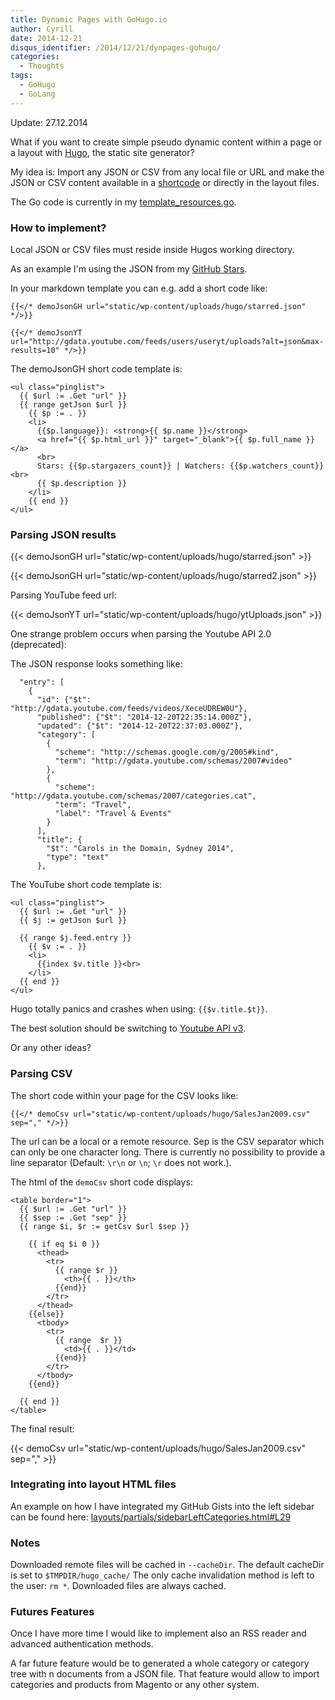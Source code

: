 ```yaml
---
title: Dynamic Pages with GoHugo.io
author: Cyrill
date: 2014-12-21
disqus_identifier: /2014/12/21/dynpages-gohugo/
categories:
  - Thoughts
tags:
  - GoHugo
  - GoLang
---
```


Update: 27.12.2014

What if you want to create simple pseudo dynamic content within a page or a layout
with [Hugo](http://gohugo.io), the static site generator?

<!--more-->

My idea is: Import any JSON or CSV from any local file or URL and make the JSON or CSV content
available in a [shortcode](http://gohugo.io/extras/shortcodes/) or directly in the layout files.

The Go code is currently in my [template_resources.go](https://github.com/SchumacherFM/hugo/blob/dynamicJsonShortCodes/tpl/template_resources.go).

### How to implement?

Local JSON or CSV files must reside inside Hugos working directory.

As an example I'm using the JSON from my [GitHub Stars](https://api.github.com/users/schumacherfm/starred).

In your markdown template you can e.g. add a short code like:

```
{{</* demoJsonGH url="static/wp-content/uploads/hugo/starred.json" */>}}
```

```
{{</* demoJsonYT url="http://gdata.youtube.com/feeds/users/useryt/uploads?alt=json&max-results=10" */>}}
```

The demoJsonGH short code template is:

```
<ul class="pinglist">
  {{ $url := .Get "url" }}
  {{ range getJson $url }}
    {{ $p := . }}
    <li>
      {{$p.language}}: <strong>{{ $p.name }}</strong>
      <a href="{{ $p.html_url }}" target="_blank">{{ $p.full_name }}</a>
      <br>
      Stars: {{$p.stargazers_count}} | Watchers: {{$p.watchers_count}}<br>
      {{ $p.description }}
    </li>
    {{ end }}
</ul>
```

### Parsing JSON results

{{< demoJsonGH url="static/wp-content/uploads/hugo/starred.json" >}}

{{< demoJsonGH url="static/wp-content/uploads/hugo/starred2.json" >}}

Parsing YouTube feed url:

{{< demoJsonYT url="static/wp-content/uploads/hugo/ytUploads.json" >}}

One strange problem occurs when parsing the Youtube API 2.0 (deprecated):

The JSON response looks something like:

```
  "entry": [
    {
      "id": {"$t": "http://gdata.youtube.com/feeds/videos/XeceUDREW0U"},
      "published": {"$t": "2014-12-20T22:35:14.000Z"},
      "updated": {"$t": "2014-12-20T22:37:03.000Z"},
      "category": [
        {
          "scheme": "http://schemas.google.com/g/2005#kind",
          "term": "http://gdata.youtube.com/schemas/2007#video"
        },
        {
          "scheme": "http://gdata.youtube.com/schemas/2007/categories.cat",
          "term": "Travel",
          "label": "Travel & Events"
        }
      ],
      "title": {
        "$t": "Carols in the Domain, Sydney 2014",
        "type": "text"
      },
```

The YouTube short code template is:

```
<ul class="pinglist">
  {{ $url := .Get "url" }}
  {{ $j := getJson $url }}

  {{ range $j.feed.entry }}
    {{ $v := . }}
    <li>
      {{index $v.title }}<br>
    </li>
  {{ end }}
</ul>
```

Hugo totally panics and crashes when using: `{{$v.title.$t}}`.

The best solution should be switching to [Youtube API v3](https://developers.google.com/youtube/v3/).

Or any other ideas?

### Parsing CSV

The short code within your page for the CSV looks like:

```
{{</* demoCsv url="static/wp-content/uploads/hugo/SalesJan2009.csv" sep="," */>}}
```

The url can be a local or a remote resource. Sep is the CSV separator which can only be one character long.
There is currently no possibility to provide a line separator (Default: `\r\n` or `\n`; `\r` does not work.).

The html of the `demoCsv` short code displays:

```
<table border="1">
  {{ $url := .Get "url" }}
  {{ $sep := .Get "sep" }}
  {{ range $i, $r := getCsv $url $sep }}

    {{ if eq $i 0 }}
      <thead>
        <tr>
          {{ range $r }}
            <th>{{ . }}</th>
          {{end}}
        </tr>
      </thead>
    {{else}}
      <tbody>
        <tr>
          {{ range  $r }}
            <td>{{ . }}</td>
          {{end}}
        </tr>
      </tbody>
    {{end}}

  {{ end }}
</table>
```

The final result:

{{< demoCsv url="static/wp-content/uploads/hugo/SalesJan2009.csv" sep="," >}}

### Integrating into layout HTML files

An example on how I have integrated my GitHub Gists into the left sidebar can be found here:
[layouts/partials/sidebarLeftCategories.html#L29](https://github.com/SchumacherFM/blog-cs/blob/master/layouts/partials/sidebarLeftCategories.html#L29)

### Notes

Downloaded remote files will be cached in `--cacheDir`. The default cacheDir is set to `$TMPDIR/hugo_cache/` 
The only cache invalidation method is left to the user: `rm *`. Downloaded files are always cached.

### Futures Features

Once I have more time I would like to implement also an RSS reader and advanced authentication methods.

A far future feature would be to generated a whole category or category tree with n documents from a JSON file.
That feature would allow to import categories and products from Magento or any other system.
